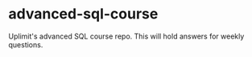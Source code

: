 # advanced-sql-course
Uplimit's advanced SQL course repo. This will hold answers for weekly questions. 
